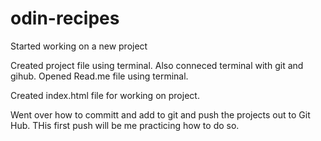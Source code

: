 # odin-recipes

Started working on a new project

Created project file using terminal. Also conneced terminal with git and gihub. Opened Read.me file using terminal.

Created index.html file for working on project.

Went over how to committ and add to git and push the projects out to Git Hub. THis first push will be me practicing how to do so.
